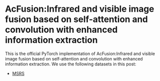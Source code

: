# AcFusion:Infrared and visible image fusion based on self-attention and convolution with enhanced information extraction
This is the official PyTorch implementation of AcFusion:Infrared and visible image fusion based on self-attention and convolution with enhanced information extraction. We use the following datasets in this post:
* [MSRS](https://github.com/Linfeng-Tang/PIAFusion)

